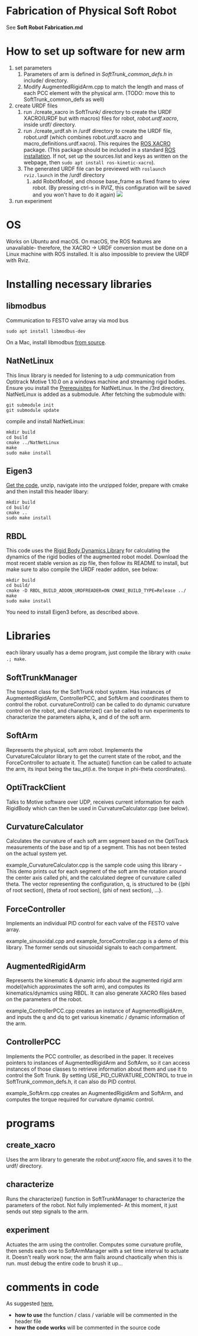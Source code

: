# Fabrication of Physical Soft Robot
See **Soft Robot Fabrication.md**

# How to set up software for new arm
1. set parameters
    1. Parameters of arm is defined in *SoftTrunk_common_defs.h* in include/ directory.
    1. Modify AugmentedRigidArm.cpp to match the length and mass of each PCC element with the physical arm. (TODO: move this to SoftTrunk_common_defs as well)
1. create URDF files
    1. run ./create_xacro in SoftTrunk/ directory to create the URDF XACRO(URDF but with macros) files for robot, *robot.urdf.xacro*, inside urdf/ directory.
    1. run ./create_urdf.sh in /urdf directory to create the URDF file, robot.urdf (which combines robot.urdf.xacro and macro_definitions.urdf.xacro). 
    This requires the [ROS XACRO](http://wiki.ros.org/xacro) package. (This package should be included in a standard [ROS installation](http://wiki.ros.org/kinetic/Installation/Ubuntu). If not, set up the sources.list and keys as written on the webpage, then `sudo apt install ros-kinetic-xacro`).
    1. The generated URDF file can be previewed with `roslaunch rviz.launch` in the /urdf directory
        1. add RobotModel, and choose base_frame as fixed frame to view robot. (By pressing ctrl-s in RVIZ, this configuration will be saved and you won't have to do it again)
        ![](./img/rviz.png)
1. run experiment

# OS
Works on Ubuntu and macOS. On macOS, the ROS features are unavailable- therefore, the XACRO -> URDF conversion must be done on a Linux machine with ROS installed. It is also impossible to preview the URDF with Rviz.

# Installing necessary libraries

## libmodbus
Communication to FESTO valve array via mod bus 
```
sudo apt install libmodbus-dev
```

On a Mac, install libmodbus [from source](https://libmodbus.org/download/).

## NatNetLinux
This linux library is needed for listening to a udp communication from Optitrack Motive 1.10.0 on a windows machine and streaming rigid bodies. Ensure you install the [Prerequisites](https://github.com/rocketman768/NatNetLinux) for NatNetLinux.
In the /3rd directory, NatNetLinux is added as a submodule. After fetching the submodule with:
```
git submodule init
git submodule update
```
compile and install NatNetLinux:
```
mkdir build
cd build
cmake ../NatNetLinux
make
sudo make install
```
## Eigen3
[Get the code](http://eigen.tuxfamily.org/index.php?title=Main_Page), unzip, navigate into the unzipped folder, prepare with cmake and then install this header libary:
```
mkdir build
cd build/
cmake ..
sudo make install
```

## RBDL
This code uses the [Rigid Body Dynamics Library](https://rbdl.bitbucket.io/index.html) for calculating the dynamics of the rigid bodies of the augmented robot model.
Download the most recent stable version as zip file, then follow its README to install, but make sure to also compile the URDF reader addon, see below:
```
mkdir build
cd build/
cmake -D RBDL_BUILD_ADDON_URDFREADER=ON CMAKE_BUILD_TYPE=Release ../
make
sudo make install
```
You need to install Eigen3 before, as described above.

# Libraries
each library usually has a demo program, just compile the library with `cmake .; make`.
## SoftTrunkManager
The topmost class for the SoftTrunk robot system. Has instances of AugmentedRigidArm, ControllerPCC, and SoftArm and coordinates them to control the robot. curvatureControl() can be called to do dynamic curvature control on the robot, and characterize() can be called to run experiments to characterize the parameters alpha, k, and d of the soft arm.

## SoftArm
Represents the physical, soft arm robot. Implements the CurvatureCalculator library to get the current state of the robot, and the ForceController to actuate it. The actuate() function can be called to actuate the arm, its input being the tau_pt(i.e. the torque in phi-theta coordinates).

## OptiTrackClient
Talks to Motive software over UDP, receives current information for each RigidBody which can then be used in CurvatureCalculator.cpp (see below).

## CurvatureCalculator
Calculates the curvature of each soft arm segment based on the OptiTrack measurements of the base and tip of a segment. This has not been tested on the actual system yet.

example_CurvatureCalculator.cpp is the sample code using this library - This demo prints out for each segment of the soft arm the rotation around the center axis called phi, and the calculated degree of curvature called theta. The vector representing the configuration, q, is structured to be {(phi of root section), (theta of root section), (phi of next section), ...}.

## ForceController
Implements an individual PID control for each valve of the FESTO valve array.

example_sinusoidal.cpp and example_forceController.cpp is a demo of this library. The former sends out sinusoidal signals to each compartment.

## AugmentedRigidArm
Represents the kinematic & dynamic info about the augmented rigid arm model(which approximates the soft arm), and computes its kinematics/dynamics using RBDL. It can also generate XACRO files based on the parameters of the robot.

example_ControllerPCC.cpp creates an instance of AugmentedRigidArm, and inputs the q and dq to get various kinematic / dynamic information of the arm.
## ControllerPCC
Implements the PCC controller, as described in the paper. It receives pointers to instances of AugmentedRigidArm and SoftArm, so it can access instances of those classes to retrieve information about them and use it to control the Soft Trunk. By setting USE_PID_CURVATURE_CONTROL to true in SoftTrunk_common_defs.h, it can also do PID control.

example_SoftArm.cpp creates an AugmentedRigidArm and SoftArm, and computes the torque required for curvature dynamic control.

# programs
## create_xacro
Uses the arm library to generate the *robot.urdf.xacro* file, and saves it to the urdf/ directory.

## characterize
Runs the characterize() function in SoftTrunkManager to characterize the parameters of the robot. Not fully implemented- At this moment, it just sends out step signals to the arm.

## experiment
Actuates the arm using the controller. Computes some curvature profile, then sends each one to SoftArmManager with a set time interval to actuate it. Doesn't really work now; the arm flails around chaotically when this is run. must debug the entire code to brush it up...

# comments in code
As suggested [here](https://softwareengineering.stackexchange.com/questions/84071/is-it-better-to-document-functions-in-the-header-file-or-the-source-file),
* **how to use** the function / class / variable will be commented in the header file
* **how the code works** will be commented in the source code
